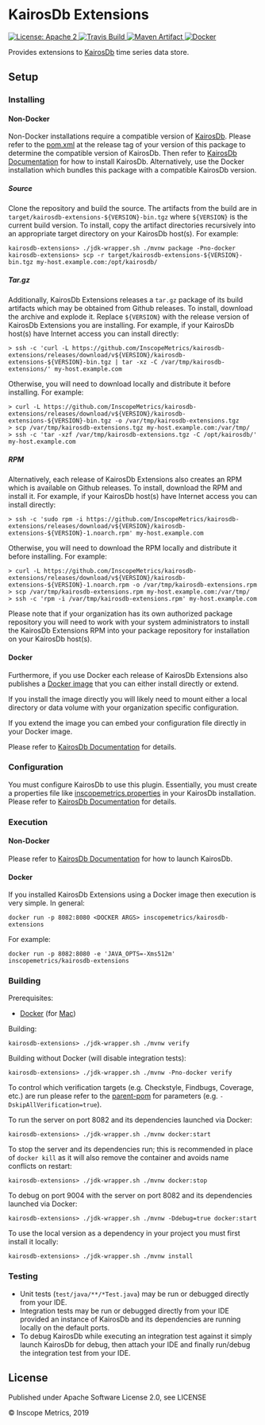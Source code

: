 KairosDb Extensions
===================

<a href="https://raw.githubusercontent.com/InscopeMetrics/kairosdb-extensions/master/LICENSE">
    <img src="https://img.shields.io/hexpm/l/plug.svg"
         alt="License: Apache 2">
</a>
<a href="https://travis-ci.com/InscopeMetrics/kairosdb-extensions/">
    <img src="https://travis-ci.com/InscopeMetrics/kairosdb-extensions.svg?branch=master"
         alt="Travis Build">
</a>
<a href="http://search.maven.org/#search%7Cga%7C1%7Cg%3A%22io.inscopemetrics.kairosdb%22%20a%3A%22kairosdb-extensions%22">
    <img src="https://img.shields.io/maven-central/v/io.inscopemetrics.kairosdb/kairosdb-extensions.svg"
         alt="Maven Artifact">
</a>
<a href="https://hub.docker.com/r/inscopemetrics/kairosdb-extensions">
    <img src="https://img.shields.io/docker/pulls/inscopemetrics/kairosdb-extensions.svg" alt="Docker">
</a>

Provides extensions to [KairosDb](https://kairosdb.github.io/) time series data store.

Setup
-----

### Installing

#### Non-Docker

Non-Docker installations require a compatible version of [KairosDb](https://kairosdb.github.io/). Please refer to the
[pom.xml](pom.xml) at the release tag of your version of this package to determine the compatible version of KairosDb. Then refer to
[KairosDb Documentation](https://kairosdb.github.io/docs/build/html/index.html) for how to install KairosDb. Alternatively, use the
Docker installation which bundles this package with a compatible KairosDb version.

##### Source

Clone the repository and build the source. The artifacts from the build are in `target/kairosdb-extensions-${VERSION}-bin.tgz`
where `${VERSION}` is the current build version. To install, copy the artifact directories recursively into an
appropriate target directory on your KairosDb host(s). For example:

    kairosdb-extensions> ./jdk-wrapper.sh ./mvnw package -Pno-docker
    kairosdb-extensions> scp -r target/kairosdb-extensions-${VERSION}-bin.tgz my-host.example.com:/opt/kairosdb/

##### Tar.gz

Additionally, KairosDb Extensions releases a `tar.gz` package of its build artifacts which may be obtained from Github releases. To install,
download the archive and explode it. Replace `${VERSION}` with the release version of KairosDb Extensions you are installing.
For example, if your KairosDb host(s) have Internet access you can install directly:

    > ssh -c 'curl -L https://github.com/InscopeMetrics/kairosdb-extensions/releases/download/v${VERSION}/kairosdb-extensions-${VERSION}-bin.tgz | tar -xz -C /var/tmp/kairosdb-extensions/' my-host.example.com

Otherwise, you will need to download locally and distribute it before installing. For example:

    > curl -L https://github.com/InscopeMetrics/kairosdb-extensions/releases/download/v${VERSION}/kairosdb-extensions-${VERSION}-bin.tgz -o /var/tmp/kairosdb-extensions.tgz
    > scp /var/tmp/kairosdb-extensions.tgz my-host.example.com:/var/tmp/
    > ssh -c 'tar -xzf /var/tmp/kairosdb-extensions.tgz -C /opt/kairosdb/' my-host.example.com

##### RPM

Alternatively, each release of KairosDb Extensions also creates an RPM which is available on Github releases. To install,
download the RPM and install it. For example, if your KairosDb host(s) have Internet access you can install
directly:

    > ssh -c 'sudo rpm -i https://github.com/InscopeMetrics/kairosdb-extensions/releases/download/v${VERSION}/kairosdb-extensions-${VERSION}-1.noarch.rpm' my-host.example.com

Otherwise, you will need to download the RPM locally and distribute it before installing. For example:

    > curl -L https://github.com/InscopeMetrics/kairosdb-extensions/releases/download/v${VERSION}/kairosdb-extensions-${VERSION}-1.noarch.rpm -o /var/tmp/kairosdb-extensions.rpm
    > scp /var/tmp/kairosdb-extensions.rpm my-host.example.com:/var/tmp/
    > ssh -c 'rpm -i /var/tmp/kairosdb-extensions.rpm' my-host.example.com

Please note that if your organization has its own authorized package repository you will need to work with your system
administrators to install the KairosDb Extensions RPM into your package repository for installation on your KairosDb
host(s).

#### Docker

Furthermore, if you use Docker each release of KairosDb Extensions also publishes a [Docker image](https://hub.docker.com/r/inscopemetrics/kairosdb-extensions/)
that you can either install directly or extend.

If you install the image directly you will likely need to mount either a local directory or data volume with your
organization specific configuration.

If you extend the image you can embed your configuration file directly in your Docker image.

Please refer to [KairosDb Documentation](https://kairosdb.github.io/docs/build/html/index.html) for details.

### Configuration

You must configure KairosDb to use this plugin. Essentially, you must create a properties file like [inscopemetrics.properties](config/inscopemetrics.properties)
in your KairosDb installation. Please refer to [KairosDb Documentation](https://kairosdb.github.io/docs/build/html/index.html) for details.

### Execution

#### Non-Docker

Please refer to [KairosDb Documentation](https://kairosdb.github.io/docs/build/html/index.html) for how to launch KairosDb.

#### Docker

If you installed KairosDb Extensions using a Docker image then execution is very simple. In general:

    docker run -p 8082:8080 <DOCKER ARGS> inscopemetrics/kairosdb-extensions

For example:

    docker run -p 8082:8080 -e 'JAVA_OPTS=-Xms512m' inscopemetrics/kairosdb-extensions

### Building

Prerequisites:
* [Docker](http://www.docker.com/) (for [Mac](https://docs.docker.com/docker-for-mac/))

Building:

    kairosdb-extensions> ./jdk-wrapper.sh ./mvnw verify

Building without Docker (will disable integration tests):

    kairosdb-extensions> ./jdk-wrapper.sh ./mvnw -Pno-docker verify

To control which verification targets (e.g. Checkstyle, Findbugs, Coverage, etc.) are run please refer to the
[parent-pom](https://github.com/InscopeMetrics/parent-pom) for parameters (e.g. `-DskipAllVerification=true`).

To run the server on port 8082 and its dependencies launched via Docker:

    kairosdb-extensions> ./jdk-wrapper.sh ./mvnw docker:start

To stop the server and its dependencies run; this is recommended in place of `docker kill` as it will also remove the
container and avoids name conflicts on restart:

    kairosdb-extensions> ./jdk-wrapper.sh ./mvnw docker:stop

To debug on port 9004 with the server on port 8082 and its dependencies launched via Docker:

    kairosdb-extensions> ./jdk-wrapper.sh ./mvnw -Ddebug=true docker:start

To use the local version as a dependency in your project you must first install it locally:

    kairosdb-extensions> ./jdk-wrapper.sh ./mvnw install

### Testing

* Unit tests (`test/java/**/*Test.java`) may be run or debugged directly from your IDE.
* Integration tests may be run or debugged directly from your IDE provided an instance of KairosDb and its
dependencies are running locally on the default ports.
* To debug KairosDb while executing an integration test against it simply launch KairosDb for debug,
then attach your IDE and finally run/debug the integration test from your IDE.

License
-------

Published under Apache Software License 2.0, see LICENSE

&copy; Inscope Metrics, 2019
